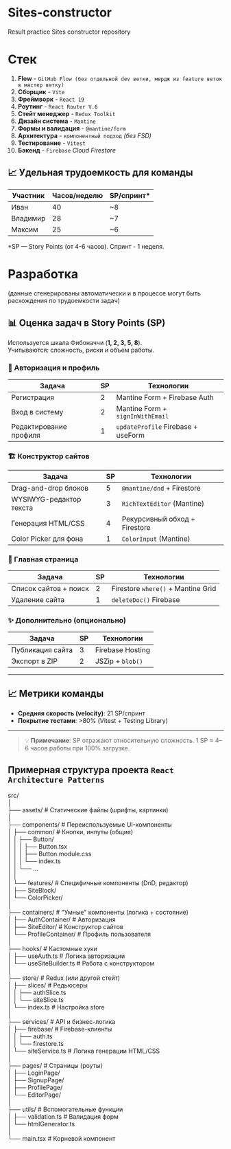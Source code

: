 
# Sites-constructor
Result practice Sites constructor repository

# Стек
1. **Flow** - `GitHub Flow (без отдельной dev ветки, мердж из feature веток в мастер ветку)`
2. **Сборщик** - `Vite`
3. **Фреймворк** - `React 19`
4. **Роутинг** - `React Router V.6`
5. **Стейт менеджер** - `Redux Toolkit`
6. **Дизайн система** - `Mantine`
7. **Формы и валидация** - `@mantine/form`
8. **Архитектура** - `компонентный подход` *(без FSD)*
9. **Тестирование** - `Vitest`
10. **Бэкенд** - `Firebase` *Cloud Firestore*


## 📈 Удельная трудоемкость для команды
| Участник | Часов/неделю| SP/спринт* |  
|----------|-------------|------------|  
| Иван     | 40          | ~8          |  
| Владимир | 28          | ~7          |  
| Максим   | 25          | ~6          |

*SP — Story Points (от 4-6 часов). Спринт - 1 неделя.

# Разработка 
(данные сгенерированы автоматически и в процессе могут быть расхождения по трудоемкости задач)
## 📊 Оценка задач в Story Points (SP)

Используется шкала Фибоначчи (**1, 2, 3, 5, 8**).  
Учитываются: сложность, риски и объем работы.

### 🔐 Авторизация и профиль
| Задача                     | SP | Технологии                          |  
|----------------------------|----|-------------------------------------|  
| Регистрация                | 2  | Mantine Form + Firebase Auth        |  
| Вход в систему             | 2  | Mantine Form + `signInWithEmail`    |  
| Редактирование профиля     | 1  | `updateProfile` Firebase + useForm  |  

### 🏗️ Конструктор сайтов
| Задача                     | SP | Технологии                          |  
|----------------------------|----|-------------------------------------|  
| Drag-and-drop блоков       | 5  | `@mantine/dnd` + Firestore          |  
| WYSIWYG-редактор текста    | 3  | `RichTextEditor` (Mantine)          |  
| Генерация HTML/CSS         | 4  | Рекурсивный обход + Firestore       |  
| Color Picker для фона      | 1  | `ColorInput` (Mantine)              |  

### 📂 Главная страница
| Задача                     | SP | Технологии                          |  
|----------------------------|----|-------------------------------------|  
| Список сайтов + поиск      | 2  | Firestore `where()` + Mantine Grid  |  
| Удаление сайта             | 1  | `deleteDoc()` Firebase              |  

### ✨ Дополнительно (опционально)
| Задача                     | SP | Технологии                          |  
|----------------------------|----|-------------------------------------|  
| Публикация сайта           | 3  | Firebase Hosting                    |  
| Экспорт в ZIP              | 2  | JSZip + `blob()`                    |  

---

## 📈 Метрики команды
- **Средняя скорость (velocity)**: 21 SP/спринт
- **Покрытие тестами**: >80% (Vitest + Testing Library)

---

> 💡 **Примечание**: SP отражают относительную сложность. 1 SP ≈ 4–6 часов работы при 100% загрузке.


## Примерная структура проекта `React Architecture Patterns`
src/  
│  
├── assets/ # Статические файлы (шрифты, картинки)  
│  
├── components/ # Переиспользуемые UI-компоненты  
│ ├── common/ # Кнопки, инпуты (общие)  
│ │ ├── Button/  
│ │ │ ├── Button.tsx  
│ │ │ ├── Button.module.css  
│ │ │ └── index.ts  
│ │ └── ...  
│ │  
│ └── features/ # Специфичные компоненты (DnD, редактор)  
│ ├── SiteBlock/  
│ └── ColorPicker/  
│  
├── containers/ # "Умные" компоненты (логика + состояние)  
│ ├── AuthContainer/ # Авторизация  
│ ├── SiteEditor/ # Конструктор сайтов  
│ └── ProfileContainer/ # Профиль пользователя  
│  
├── hooks/ # Кастомные хуки  
│ ├── useAuth.ts # Логика авторизации  
│ └── useSiteBuilder.ts # Работа с конструктором  
│  
├── store/ # Redux (или другой стейт)  
│ ├── slices/ # Редьюсеры  
│ │ ├── authSlice.ts  
│ │ └── siteSlice.ts  
│ └── index.ts # Настройка store  
│  
├── services/ # API и бизнес-логика  
│ ├── firebase/ # Firebase-клиенты  
│ │ ├── auth.ts  
│ │ └── firestore.ts  
│ └── siteService.ts # Логика генерации HTML/CSS  
│  
├── pages/ # Страницы (роуты)  
│ ├── LoginPage/  
│ ├── SignupPage/  
│ ├── ProfilePage/  
│ └── EditorPage/  
│  
├── utils/ # Вспомогательные функции  
│ ├── validation.ts # Валидация форм  
│ └── htmlGenerator.ts  
│  
└── main.tsx # Корневой компонент